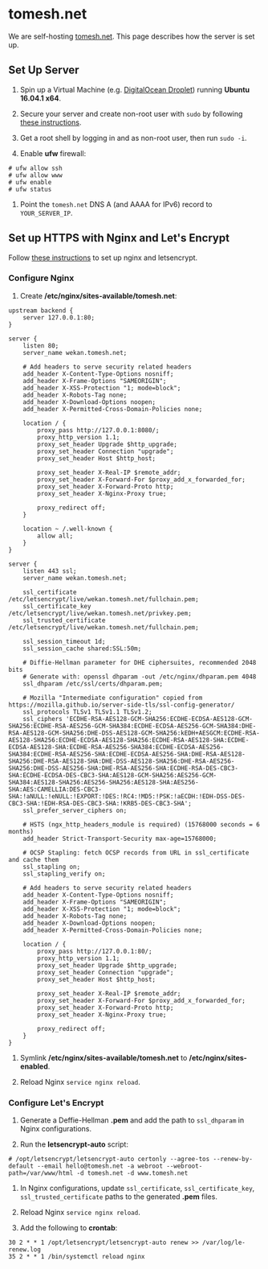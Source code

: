 # tomesh.net

We are self-hosting [tomesh.net](https://tomesh.net). This page describes how the server is set up.

## Set Up Server

1. Spin up a Virtual Machine (e.g. [DigitalOcean Droplet](http://digitalocean.com)) running **Ubuntu 16.04.1 x64**.

1. Secure your server and create non-root user with `sudo` by following [these instructions](https://www.digitalocean.com/community/tutorials/initial-server-setup-with-ubuntu-16-04).

1. Get a root shell by logging in and as non-root user, then run `sudo -i`.

1. Enable **ufw** firewall:

  ```
  # ufw allow ssh
  # ufw allow www
  # ufw enable
  # ufw status
  ```

1. Point the `tomesh.net` DNS A (and AAAA for IPv6) record to `YOUR_SERVER_IP`.

## Set up HTTPS with Nginx and Let's Encrypt

Follow [these instructions](https://www.digitalocean.com/community/tutorials/how-to-secure-nginx-with-let-s-encrypt-on-ubuntu-16-04) to set up nginx and letsencrypt.

### Configure Nginx

1. Create **/etc/nginx/sites-available/tomesh.net**:

  ```
  upstream backend {
      server 127.0.0.1:80;
  }

  server {
      listen 80;
      server_name wekan.tomesh.net;

      # Add headers to serve security related headers
      add_header X-Content-Type-Options nosniff;
      add_header X-Frame-Options "SAMEORIGIN";
      add_header X-XSS-Protection "1; mode=block";
      add_header X-Robots-Tag none;
      add_header X-Download-Options noopen;
      add_header X-Permitted-Cross-Domain-Policies none;

      location / {
          proxy_pass http://127.0.0.1:8080/;
          proxy_http_version 1.1;
          proxy_set_header Upgrade $http_upgrade;
          proxy_set_header Connection "upgrade";
          proxy_set_header Host $http_host;

          proxy_set_header X-Real-IP $remote_addr;
          proxy_set_header X-Forward-For $proxy_add_x_forwarded_for;
          proxy_set_header X-Forward-Proto http;
          proxy_set_header X-Nginx-Proxy true;

          proxy_redirect off;
      }

      location ~ /.well-known {
          allow all;
      }
  }

  server {
      listen 443 ssl;
      server_name wekan.tomesh.net;

      ssl_certificate /etc/letsencrypt/live/wekan.tomesh.net/fullchain.pem;
      ssl_certificate_key /etc/letsencrypt/live/wekan.tomesh.net/privkey.pem;
      ssl_trusted_certificate /etc/letsencrypt/live/wekan.tomesh.net/fullchain.pem;

      ssl_session_timeout 1d;
      ssl_session_cache shared:SSL:50m;

      # Diffie-Hellman parameter for DHE ciphersuites, recommended 2048 bits
      # Generate with: openssl dhparam -out /etc/nginx/dhparam.pem 4048
      ssl_dhparam /etc/ssl/certs/dhparam.pem;

      # Mozilla "Intermediate configuration" copied from https://mozilla.github.io/server-side-tls/ssl-config-generator/
      ssl_protocols TLSv1 TLSv1.1 TLSv1.2;
      ssl_ciphers 'ECDHE-RSA-AES128-GCM-SHA256:ECDHE-ECDSA-AES128-GCM-SHA256:ECDHE-RSA-AES256-GCM-SHA384:ECDHE-ECDSA-AES256-GCM-SHA384:DHE-RSA-AES128-GCM-SHA256:DHE-DSS-AES128-GCM-SHA256:kEDH+AESGCM:ECDHE-RSA-AES128-SHA256:ECDHE-ECDSA-AES128-SHA256:ECDHE-RSA-AES128-SHA:ECDHE-ECDSA-AES128-SHA:ECDHE-RSA-AES256-SHA384:ECDHE-ECDSA-AES256-SHA384:ECDHE-RSA-AES256-SHA:ECDHE-ECDSA-AES256-SHA:DHE-RSA-AES128-SHA256:DHE-RSA-AES128-SHA:DHE-DSS-AES128-SHA256:DHE-RSA-AES256-SHA256:DHE-DSS-AES256-SHA:DHE-RSA-AES256-SHA:ECDHE-RSA-DES-CBC3-SHA:ECDHE-ECDSA-DES-CBC3-SHA:AES128-GCM-SHA256:AES256-GCM-SHA384:AES128-SHA256:AES256-SHA256:AES128-SHA:AES256-SHA:AES:CAMELLIA:DES-CBC3-SHA:!aNULL:!eNULL:!EXPORT:!DES:!RC4:!MD5:!PSK:!aECDH:!EDH-DSS-DES-CBC3-SHA:!EDH-RSA-DES-CBC3-SHA:!KRB5-DES-CBC3-SHA';
      ssl_prefer_server_ciphers on;

      # HSTS (ngx_http_headers_module is required) (15768000 seconds = 6 months)
      add_header Strict-Transport-Security max-age=15768000;

      # OCSP Stapling: fetch OCSP records from URL in ssl_certificate and cache them
      ssl_stapling on;
      ssl_stapling_verify on;

      # Add headers to serve security related headers
      add_header X-Content-Type-Options nosniff;
      add_header X-Frame-Options "SAMEORIGIN";
      add_header X-XSS-Protection "1; mode=block";
      add_header X-Robots-Tag none;
      add_header X-Download-Options noopen;
      add_header X-Permitted-Cross-Domain-Policies none;

      location / {
          proxy_pass http://127.0.0.1:80/;
          proxy_http_version 1.1;
          proxy_set_header Upgrade $http_upgrade;
          proxy_set_header Connection "upgrade";
          proxy_set_header Host $http_host;

          proxy_set_header X-Real-IP $remote_addr;
          proxy_set_header X-Forward-For $proxy_add_x_forwarded_for;
          proxy_set_header X-Forward-Proto http;
          proxy_set_header X-Nginx-Proxy true;

          proxy_redirect off;
      }
  }
  ```

1. Symlink **/etc/nginx/sites-available/tomesh.net** to **/etc/nginx/sites-enabled**.

1. Reload Nginx `service nginx reload`.

### Configure Let's Encrypt

1. Generate a Deffie-Hellman **.pem** and add the path to `ssl_dhparam` in Nginx configurations.

1. Run the **letsencrypt-auto** script:

  ```
  # /opt/letsencrypt/letsencrypt-auto certonly --agree-tos --renew-by-default --email hello@tomesh.net -a webroot --webroot-path=/var/www/html -d tomesh.net -d www.tomesh.net
  ```

1. In Nginx configurations, update `ssl_certificate`, `ssl_certificate_key`, `ssl_trusted_certificate` paths to the generated **.pem** files.

1. Reload Nginx `service nginx reload`.

1. Add the following to **crontab**:

  ```
  30 2 * * 1 /opt/letsencrypt/letsencrypt-auto renew >> /var/log/le-renew.log
  35 2 * * 1 /bin/systemctl reload nginx
  ```
